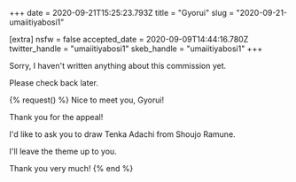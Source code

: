 +++
date = 2020-09-21T15:25:23.793Z
title = "Gyorui"
slug = "2020-09-21-umaiitiyabosi1"

[extra]
nsfw = false
accepted_date = 2020-09-09T14:44:16.780Z
twitter_handle = "umaiitiyabosi1"
skeb_handle = "umaiitiyabosi1"
+++

Sorry, I haven't written anything about this commission yet.

Please check back later.

{% request() %}
Nice to meet you, Gyorui!

Thank you for the appeal!

I'd like to ask you to draw Tenka Adachi from Shoujo Ramune.

I'll leave the theme up to you.

Thank you very much!
{% end %}
